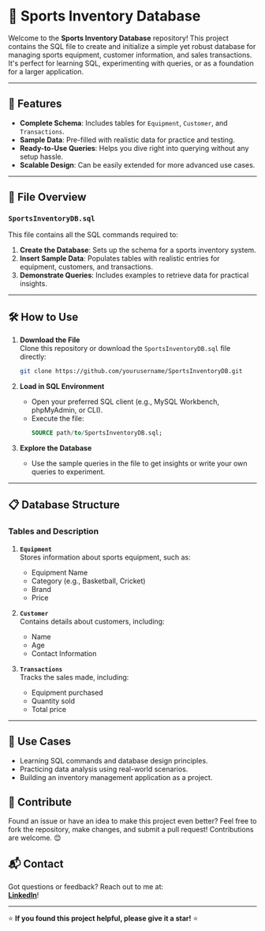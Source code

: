 # 🌟 Sports Inventory Database

Welcome to the **Sports Inventory Database** repository! This project contains the SQL file to create and initialize a simple yet robust database for managing sports equipment, customer information, and sales transactions. It's perfect for learning SQL, experimenting with queries, or as a foundation for a larger application.

---

## 🚀 Features

- **Complete Schema**: Includes tables for `Equipment`, `Customer`, and `Transactions`.
- **Sample Data**: Pre-filled with realistic data for practice and testing.
- **Ready-to-Use Queries**: Helps you dive right into querying without any setup hassle.
- **Scalable Design**: Can be easily extended for more advanced use cases.

---

## 📂 File Overview

### `SportsInventoryDB.sql`  
This file contains all the SQL commands required to:
1. **Create the Database**: Sets up the schema for a sports inventory system.  
2. **Insert Sample Data**: Populates tables with realistic entries for equipment, customers, and transactions.  
3. **Demonstrate Queries**: Includes examples to retrieve data for practical insights.

---

## 🛠️ How to Use

1. **Download the File**  
   Clone this repository or download the `SportsInventoryDB.sql` file directly:
   ```bash
   git clone https://github.com/yourusername/SportsInventoryDB.git

2. **Load in SQL Environment**
   - Open your preferred SQL client (e.g., MySQL Workbench, phpMyAdmin, or CLI).
   - Execute the file:
     ```sql
     SOURCE path/to/SportsInventoryDB.sql;
     ```

3. **Explore the Database**
   - Use the sample queries in the file to get insights or write your own queries to experiment.

---

## 📋 Database Structure

### Tables and Description

1. **`Equipment`**  
   Stores information about sports equipment, such as:
   - Equipment Name  
   - Category (e.g., Basketball, Cricket)  
   - Brand  
   - Price  

2. **`Customer`**  
   Contains details about customers, including:
   - Name  
   - Age  
   - Contact Information  

3. **`Transactions`**  
   Tracks the sales made, including:
   - Equipment purchased  
   - Quantity sold  
   - Total price  

---

## 🎯 Use Cases
- Learning SQL commands and database design principles.
- Practicing data analysis using real-world scenarios.
- Building an inventory management application as a project.

## 🙌 Contribute
Found an issue or have an idea to make this project even better? Feel free to fork the repository, make changes, and submit a pull request! Contributions are welcome. 😊

## 📬 Contact
Got questions or feedback? Reach out to me at:  
 **[LinkedIn](https://linkedin.com/in/salmanazamdev)**!

---

⭐ **If you found this project helpful, please give it a star!** ⭐

